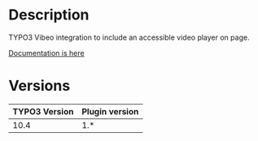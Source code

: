 # Description

TYPO3 Vibeo integration to include an accessible video player on page.

[Documentation is here](Documentation/Introduction/Index.rst)

# Versions

| TYPO3 Version 	| Plugin version 	|
|-	|-	|
| 10.4 	| 1.* 	|